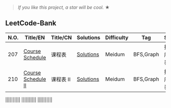 
> _If you like this project, a star will be cool._ &#9733;

## LeetCode-Bank
|  N.O.  |      Title/EN|    Title/CN   |   Solutions              | Difficulty  | Tag  |Subject
|-----|----------------|---------------|---------------|-------------|-------------|---------------
|207| [Course Schedule](https://leetcode-cn.com/problems/course-schedule/) | 课程表| [Solutions](../master/src/main/java/com/frankcooper/bank/_207.java)|Meidum| BFS,Graph| 拓扑排序,入度表| 
|210| [Course Schedule II](https://leetcode-cn.com/problems/course-schedule-ii/) | 课程表 II| [Solutions](../master/src/main/java/com/frankcooper/bank/_210.java)|Meidum| BFS,Graph| 拓扑排序,入度表 | 

||||||||||
||||||||||
||||||||||


